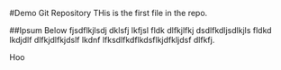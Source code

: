 #Demo Git Repository
THis is the first file in the repo.

##Ipsum Below
fjsdflkjlsdj dklsfj lkfjsl fldk dlfkjlfkj dsdlfkdljsdlkjls fldkd lkdjdlf dlfkjdlfkjdslf lkdnf lfksdlfkdflkdsflkjdfkljdsf dlfkfj.


Hoo